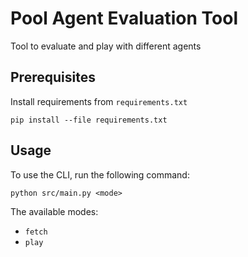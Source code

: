# Pool Agent Evaluation Tool
Tool to evaluate and play with different agents

## Prerequisites
Install requirements from `requirements.txt`
```
pip install --file requirements.txt
```
## Usage
To use the CLI, run the following command:
```
python src/main.py <mode>
```

The available modes:
* `fetch`
* `play`
